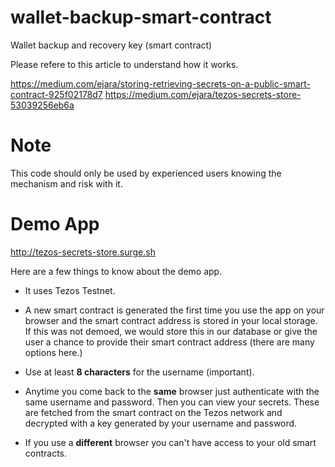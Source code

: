# wallet-backup-smart-contract
Wallet backup and recovery key (smart contract)

Please refere to this article to understand how it works.

https://medium.com/ejara/storing-retrieving-secrets-on-a-public-smart-contract-925f02178d7
https://medium.com/ejara/tezos-secrets-store-53039256eb6a


# Note

This code should only be used by experienced users knowing the mechanism and risk with it.


# Demo App

 http://tezos-secrets-store.surge.sh

 Here are a few things to know about the demo app.

- It uses Tezos Testnet.

- A new smart contract is generated the first time you use the app on your browser and the smart contract address is stored in your local storage. If this was not demoed, we would store this in our database or give the user a chance to provide their smart contract address (there are many options here.)

- Use at least **8 characters** for the username (important).

- Anytime you come back to the **same** browser just authenticate with the same username and password. Then you can view your secrets. These are fetched from the smart contract on the Tezos network and decrypted with a key generated by your username and password.

- If you use a **different** browser you can't have access to your old smart contracts. 
